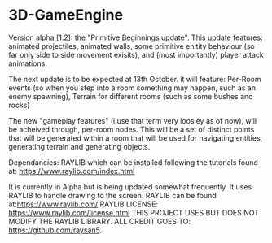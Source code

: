 # 3D-GameEngine
Version alpha [1.2]:
the "Primitive Beginnings update".
This update features:
	animated projectiles,
	animated walls,
	some primitive enitity behaviour (so far only side to side movement exisits),
	and (most importantly) player attack animations.

The next update is to be expected at 13th October.
it will feature:
	Per-Room events (so when you step into a room something may happen, such as an enemy spawning),
	Terrain for different rooms (such as some bushes and rocks)
	
The new "gameplay features" (i use that term very loosley as of now), will be acheived through, per-room nodes. This will be a set of distinct points that will be generated within a room that will be used for navigating entities, generating terrain and generating objects.

Dependancies:
  RAYLIB which can be installed following the tutorials found at: https://www.raylib.com/index.html

It is currently in Alpha but is being updated somewhat frequently.
It uses RAYLIB to handle drawing to the screen.
	RAYLIB can be found at:https://www.raylib.com/
  	RAYLIB LICENSE: https://www.raylib.com/license.html
	THIS PROJECT USES BUT DOES NOT MODIFY THE RAYLIB LIBRARY. ALL CREDIT GOES TO: https://github.com/raysan5.
